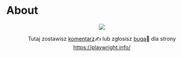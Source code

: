 # About
<div id="header" align="center">
<img src="https://file.notion.so/f/s/bf40d508-c76c-411c-ad70-c7aaf27d8efb/playwright-info-favicon-small.png?id=7fa221ea-c987-43e8-ba69-61efe3504a71&table=block&spaceId=169dc054-4b3e-48e2-afb1-fb512d6a537b&expirationTimestamp=1687936400099&signature=SDYv_tk9wf49YiUX-g8f6UOIv489A5DLpj43yKeq-_E&downloadName=playwright-info-favicon-small.png" />
</div>

<div id="header" align="center">
  
Tutaj zostawisz [komentarz](https://github.com/jaktestowac/playwright-info-blog/issues/)✍️ lub zgłosisz [buga](https://github.com/jaktestowac/playwright-info-blog/issues/new)🐛 dla strony https://playwright.info/ 

</div>
